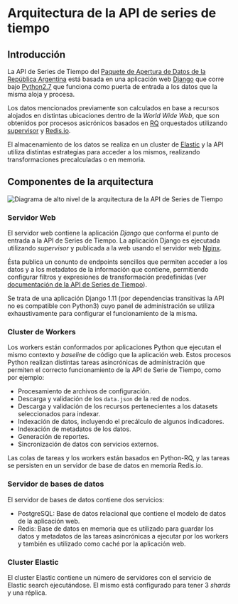 # Arquitectura de la API de series de tiempo

## Introducción

La API de Series de Tiempo del [Paquete de Apertura de Datos de la República Argentina](http://paquete-apertura-datos.readthedocs.io/es/stable/) está basada en una aplicación web [Django](https://www.djangoproject.com) que corre bajo [Python2.7](https://www.python.org/) que funciona como puerta de entrada a los datos que la misma aloja y procesa.

Los datos mencionados previamente son calculados en base a recursos alojados en distintas ubicaciones dentro de la _World Wide Web_, que son obtenidos por procesos asicrónicos basados en [RQ](http://python-rq.org/) orquestados utilizando [supervisor](http://supervisord.org/) y [Redis.io](https://redis.io/).

El almacenamiento de los datos se realiza en un cluster de [Elastic](https://www.elastic.co/) y la API utiliza distintas estrategias para acceder a los mismos, realizando transformaciones precalculadas o en memoria.

## Componentes de la arquitectura

![Diagrama de alto nivel de la arquitectura de la API de Series de Tiempo](https://raw.githubusercontent.com/datosgobar/series-tiempo-ar-api/master/docs/arquitectura-time-series-ar-api.png)

### Servidor Web

El servidor web contiene la aplicación *Django* que conforma el punto de entrada a la API de Series de Tiempo. La aplicación Django es ejecutada utilizando *supervisor* y publicada a la web usando el servidor web [Nginx](https://www.nginx.com/).

Ésta publica un conunto de endpoints sencillos que permiten acceder a los datos y a los metadatos de la información que contiene, permitiendo configurar filtros y expresiones de transformación predefinidas (ver [documentación de la API de Series de Tiempo](https://series-tiempo-ar-api.readthedocs.io/es/latest/)).

Se trata de una aplicación Django 1.11 (por dependencias transitivas la API no es compatible con Python3) cuyo panel de administración se utiliza exhaustivamente para configurar el funcionamiento de la misma.

### Cluster de Workers

Los workers están conformados por aplicaciones Python que ejecutan el mismo contexto y _baseline_ de código que la aplicación web. Estos procesos Python realizan distintas tareas asincrónicas de administración que permiten el correcto funcionamiento de la API de Serie de Tiempo, como por ejemplo:

* Procesamiento de archivos de configuración.
* Descarga y validación de los `data.json` de la red de nodos.
* Descarga y validación de los recursos pertenecientes a los datasets seleccionados para indexar.
* Indexación de datos, incluyendo el precálculo de algunos indicadores.
* Indexación de metadatos de los datos.
* Generación de reportes.
* Sincronización de datos con servicios externos.

Las colas de tareas y los workers están basados en Python-RQ, y las tareas se persisten en un servidor de base de datos en memoria Redis.io.

### Servidor de bases de datos

El servidor de bases de datos contiene dos servicios:

* PostgreSQL: Base de datos relacional que contiene el modelo de datos de la aplicación web.
* Redis: Base de datos en memoria que es utilizado para guardar los datos y metadatos de las tareas asincrónicas a ejecutar por los workers y también es utilizado como caché por la aplicación web.

### Cluster Elastic

El cluster Elastic contiene un número de servidores con el servicio de Elastic search ejecutándose. El mismo está configurado para tener 3 _shards_ y una réplica.
